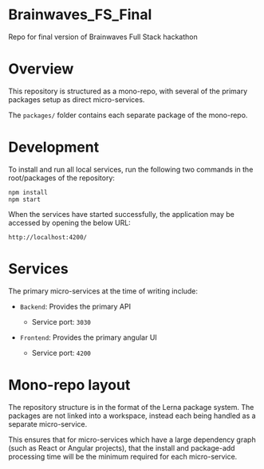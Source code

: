 # Brainwaves_FS_Final
Repo for final version of Brainwaves Full Stack hackathon

# Overview

This repository is structured as a mono-repo, with several of the primary packages setup as direct micro-services.

The `packages/` folder contains each separate package of the mono-repo.

# Development

To install and run all local services, run the following two commands in the root/packages of the repository:

```
npm install
npm start
```

When the services have started successfully, the application may be accessed by opening the below URL:

```
http://localhost:4200/
```

# Services

The primary micro-services at the time of writing include:

- `Backend`: Provides the primary API
    - Service port: `3030`

- `Frontend`: Provides the primary angular UI
    - Service port: `4200`


# Mono-repo layout

The repository structure is in the format of the Lerna package system.  The packages are not linked into a workspace, instead each being handled as a separate micro-service.

This ensures that for micro-services which have a large dependency graph (such as React or Angular projects), that the install and package-add processing time will be the minimum required for each micro-service.
